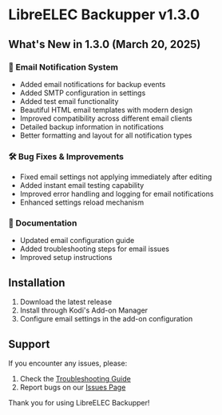 # LibreELEC Backupper v1.3.0

## What's New in 1.3.0 (March 20, 2025)

### 📧 Email Notification System
- Added email notifications for backup events
- Added SMTP configuration in settings
- Added test email functionality
- Beautiful HTML email templates with modern design
- Improved compatibility across different email clients
- Detailed backup information in notifications
- Better formatting and layout for all notification types

### 🛠️ Bug Fixes & Improvements
- Fixed email settings not applying immediately after editing
- Added instant email testing capability
- Improved error handling and logging for email notifications
- Enhanced settings reload mechanism

### 📝 Documentation
- Updated email configuration guide
- Added troubleshooting steps for email issues
- Improved setup instructions

## Installation
1. Download the latest release
2. Install through Kodi's Add-on Manager
3. Configure email settings in the add-on configuration

## Support
If you encounter any issues, please:
1. Check the [Troubleshooting Guide](https://github.com/Nigel1992/service.libreelec.backupper/wiki/Troubleshooting)
2. Report bugs on our [Issues Page](https://github.com/Nigel1992/service.libreelec.backupper/issues)

Thank you for using LibreELEC Backupper! 